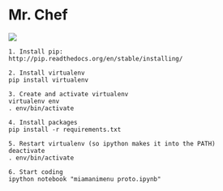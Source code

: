 # Mr. Chef

![](https://upload.wikimedia.org/wikipedia/en/1/1e/SouthParkChef.png)

````
1. Install pip:
http://pip.readthedocs.org/en/stable/installing/

2. Install virtualenv
pip install virtualenv

3. Create and activate virtualenv
virtualenv env
. env/bin/activate

4. Install packages
pip install -r requirements.txt

5. Restart virtualenv (so ipython makes it into the PATH)
deactivate
. env/bin/activate

6. Start coding
ipython notebook "miamanimenu proto.ipynb"
````
